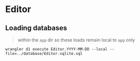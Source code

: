 # Editor

## Loading databases
> within the `app` dir so these loads remain local to `app` only

`wrangler d1 execute Editor.YYYY-MM-DD --local --file=../database/Editor.sqlite.sql`